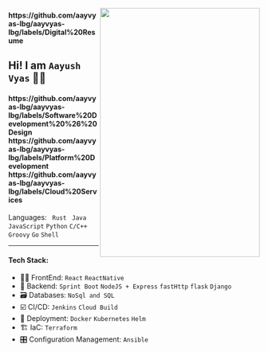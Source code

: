 <img align=right  height=500 width=320 src=https://github.com/aayvyas-lbg/aayvyas-lbg/assets/125258043/8ff8325e-cd3a-420e-b249-0d1fb56bd0ef></img>
<h4> https://github.com/aayvyas-lbg/aayvyas-lbg/labels/Digital%20Resume </h4> 

## Hi! I am ` Aayush Vyas ` 👨‍💻

<h4>https://github.com/aayvyas-lbg/aayvyas-lbg/labels/Software%20Development%20%26%20Design https://github.com/aayvyas-lbg/aayvyas-lbg/labels/Platform%20Development https://github.com/aayvyas-lbg/aayvyas-lbg/labels/Cloud%20Services </h4>

<p>Languages: <code> Rust </code> <code>Java</code></sub> <code>JavaScript</code> <code>Python</code> <code>C/C++</code> <code>Groovy</code> <code>Go</code> <code>Shell</code>  </p>

---
#### Tech Stack: 
- 🧑‍🎨 FrontEnd: `React` `ReactNative`
- 🧮 Backend: `Sprint Boot` `NodeJS + Express` `fastHttp` `flask` `Django`
- 🗃️ Databases: `NoSql and SQL` 
- ☑️ CI/CD: `Jenkins` `Cloud Build`
- 🚀 Deployment: `Docker` `Kubernetes` `Helm`
- 🏗️ IaC: `Terraform`
- 🎛️ Configuration Management: `Ansible`
